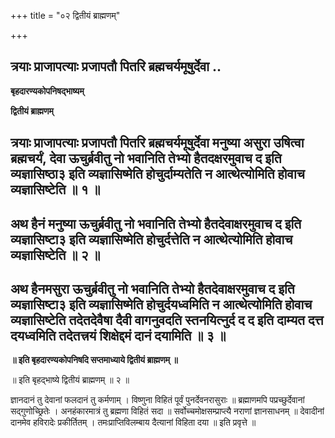 +++
title = "०२ द्वितीयं ब्राह्मणम्"

+++


## त्रयाः प्राजापत्याः प्रजापतौ पितरि ब्रह्मचर्यमूषुर्देवा ..

**बृहदारण्यकोपनिषद्भाष्यम्**

**द्वितीयं ब्राह्मणम्**

## त्रयाः प्राजापत्याः प्रजापतौ पितरि ब्रह्मचर्यमूषुर्देवा मनुष्या असुरा उषित्वा ब्रह्मचर्यं, देवा ऊचुर्ब्रवीतु नो भवानिति तेभ्यो हैतदक्षरमुवाच द इति व्यज्ञासिष्ठा३ इति व्यज्ञासिष्मेति होचुर्दाम्यतेति न आत्थेत्योमिति होवाच व्यज्ञासिष्टेति ॥ १ ॥

## अथ हैनं मनुष्या ऊचुर्ब्रवीतु नो भवानिति तेभ्यो हैतदेवाक्षरमुवाच द इति व्यज्ञासिष्टा३ इति व्यज्ञासिष्मेति होचुर्दत्तेति न आत्थेत्योमिति होवाच व्यज्ञासिष्टेति ॥ २ ॥

## अथ हैनमसुरा ऊचुर्ब्रवीतु नो भवानिति तेभ्यो हैतदेवाक्षरमुवाच द इति व्यज्ञासिष्टा३ इति व्यज्ञासिष्मेति होचुर्दयध्वमिति न आत्थेत्योमिति होवाच व्यज्ञासिष्टेति तदेतदेवैषा दैवी वागनुवदति स्तनयित्नुर्द द द इति दाम्यत दत्त दयध्वमिति तदेतत्त्रयं शिक्षेद्दमं दानं दयामिति ॥ ३ ॥

**॥ इति बृहदारण्यकोपनिषदि सप्तमाध्याये द्वितीयं ब्राह्मणम् ॥**

॥ इति बृहद्भाष्ये द्वितीयं ब्राह्मणम् ॥ २ ॥

ज्ञानदानं तु देवानां फलदानं तु कर्मणाम् । विष्णुना विहितं पूर्वं पुनर्देवनरासुराः ॥ ब्रह्माणमपि पप्रच्छुर्देवानां सद्गुणोच्छ्रितेः । अनहंकारमात्रं तु ब्रह्मणा विहितं सदा ॥ सर्वोच्चमोक्षसम्प्राप्त्यै नराणां ज्ञानसाधनम् ॥ देवादीनां दानमेव हविरादेः प्रकीर्तितम् । तमःप्राप्तिविलम्बाय दैत्यानां विहिता दया ॥ इति प्रवृत्ते ॥

